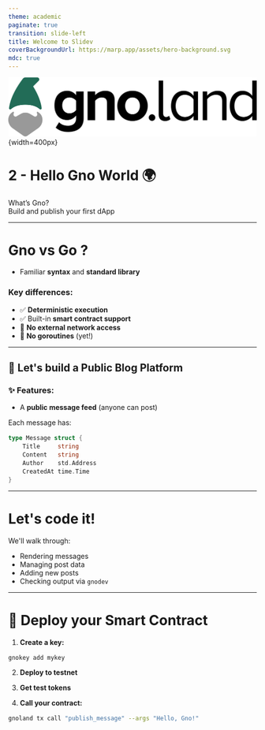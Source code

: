 ```yaml
---
theme: academic
paginate: true
transition: slide-left
title: Welcome to Slidev
coverBackgroundUrl: https://marp.app/assets/hero-background.svg
mdc: true
---
```


![](./images/gnoland-logo.png){width=400px}

# 2 - Hello Gno World 🌍

What’s Gno?  
Build and publish your first dApp

<!--
Deployed online your first simple dApp  
What is possible in Gno compared to Go  
How to import already made package  
Créer le contenu d'un dApp simple, avec des fonctionnalités + ou - avancées  
Plateforme de messagerie publique, feed  
Une liste de messages, avec un blockstamp, et un auteur  
Utilisation de librairie online  
Créer une clé avec gnokey  
Déploiement du contrat sur le testnet  
-->

---

# **Gno** vs **Go** ?

- Familiar **syntax** and **standard library**

### Key differences:

- ✅ **Deterministic execution**  
- ✅ Built-in **smart contract support**  
- 🚫 **No external network access**  
- 🚫 **No goroutines** (yet!)

---

## 📢 Let's build a Public Blog Platform

### ✨ Features:
- A **public message feed** (anyone can post)

Each message has:

```go
type Message struct {
    Title     string
    Content   string
    Author    std.Address
    CreatedAt time.Time
}
````

<!--
Gno is designed for blockchain applications  
Go is for general-purpose  
No randomness or time-based logic  
(for security and reproducibility)
-->

---

# Let's code it!

We'll walk through:

* Rendering messages
* Managing post data
* Adding new posts
* Checking output via `gnodev`

<!--
Next: Deploy and test your smart contract  
-->

---

# 🚀 Deploy your Smart Contract

1. **Create a key:**

```bash
gnokey add mykey
```

2. **Deploy to testnet**

3. **Get test tokens**

4. **Call your contract:**

```bash
gnoland tx call "publish_message" --args "Hello, Gno!"
```

<!--
Securely manage keys  
Testnet interaction  
Contract invocation  
-->


